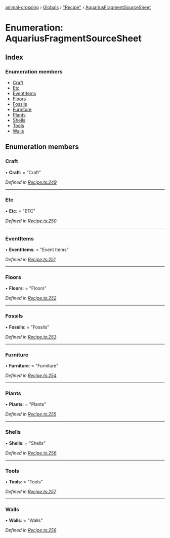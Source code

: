 [animal-crossing](../README.md) › [Globals](../globals.md) › ["Recipe"](../modules/_recipe_.md) › [AquariusFragmentSourceSheet](_recipe_.aquariusfragmentsourcesheet.md)

# Enumeration: AquariusFragmentSourceSheet

## Index

### Enumeration members

* [Craft](_recipe_.aquariusfragmentsourcesheet.md#craft)
* [Etc](_recipe_.aquariusfragmentsourcesheet.md#etc)
* [EventItems](_recipe_.aquariusfragmentsourcesheet.md#eventitems)
* [Floors](_recipe_.aquariusfragmentsourcesheet.md#floors)
* [Fossils](_recipe_.aquariusfragmentsourcesheet.md#fossils)
* [Furniture](_recipe_.aquariusfragmentsourcesheet.md#furniture)
* [Plants](_recipe_.aquariusfragmentsourcesheet.md#plants)
* [Shells](_recipe_.aquariusfragmentsourcesheet.md#shells)
* [Tools](_recipe_.aquariusfragmentsourcesheet.md#tools)
* [Walls](_recipe_.aquariusfragmentsourcesheet.md#walls)

## Enumeration members

###  Craft

• **Craft**: = "Craft"

*Defined in [Recipe.ts:249](https://github.com/Norviah/animal-crossing/blob/4ad5c16/module/types/Recipe.ts#L249)*

___

###  Etc

• **Etc**: = "ETC"

*Defined in [Recipe.ts:250](https://github.com/Norviah/animal-crossing/blob/4ad5c16/module/types/Recipe.ts#L250)*

___

###  EventItems

• **EventItems**: = "Event Items"

*Defined in [Recipe.ts:251](https://github.com/Norviah/animal-crossing/blob/4ad5c16/module/types/Recipe.ts#L251)*

___

###  Floors

• **Floors**: = "Floors"

*Defined in [Recipe.ts:252](https://github.com/Norviah/animal-crossing/blob/4ad5c16/module/types/Recipe.ts#L252)*

___

###  Fossils

• **Fossils**: = "Fossils"

*Defined in [Recipe.ts:253](https://github.com/Norviah/animal-crossing/blob/4ad5c16/module/types/Recipe.ts#L253)*

___

###  Furniture

• **Furniture**: = "Furniture"

*Defined in [Recipe.ts:254](https://github.com/Norviah/animal-crossing/blob/4ad5c16/module/types/Recipe.ts#L254)*

___

###  Plants

• **Plants**: = "Plants"

*Defined in [Recipe.ts:255](https://github.com/Norviah/animal-crossing/blob/4ad5c16/module/types/Recipe.ts#L255)*

___

###  Shells

• **Shells**: = "Shells"

*Defined in [Recipe.ts:256](https://github.com/Norviah/animal-crossing/blob/4ad5c16/module/types/Recipe.ts#L256)*

___

###  Tools

• **Tools**: = "Tools"

*Defined in [Recipe.ts:257](https://github.com/Norviah/animal-crossing/blob/4ad5c16/module/types/Recipe.ts#L257)*

___

###  Walls

• **Walls**: = "Walls"

*Defined in [Recipe.ts:258](https://github.com/Norviah/animal-crossing/blob/4ad5c16/module/types/Recipe.ts#L258)*
